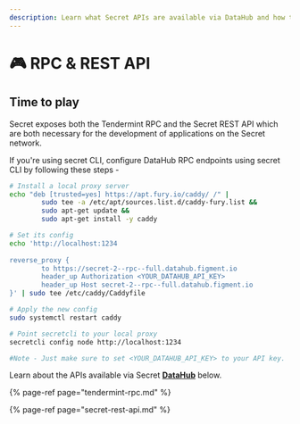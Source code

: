 ```yaml
---
description: Learn what Secret APIs are available via DataHub and how to use them
---
```


# 🎮 RPC & REST API

## Time to play

Secret exposes both the Tendermint RPC and the Secret REST API which are both necessary for the development of applications on the Secret network.

If you're using secret CLI, configure DataHub RPC endpoints using secret CLI by following these steps -

```bash
# Install a local proxy server
echo "deb [trusted=yes] https://apt.fury.io/caddy/ /" |                                              
        sudo tee -a /etc/apt/sources.list.d/caddy-fury.list &&
        sudo apt-get update &&
        sudo apt-get install -y caddy

# Set its config
echo 'http://localhost:1234
 
reverse_proxy {
        to https://secret-2--rpc--full.datahub.figment.io
        header_up Authorization <YOUR_DATAHUB_API_KEY>
        header_up Host secret-2--rpc--full.datahub.figment.io
}' | sudo tee /etc/caddy/Caddyfile

# Apply the new config
sudo systemctl restart caddy

# Point secretcli to your local proxy
secretcli config node http://localhost:1234

#Note - Just make sure to set <YOUR_DATAHUB_API_KEY> to your API key.
```

Learn about the APIs available via Secret [**DataHub**](https://datahub.figment.io/sign_up?service=secret) below.

{% page-ref page="tendermint-rpc.md" %}

{% page-ref page="secret-rest-api.md" %}


